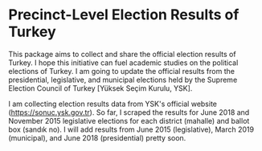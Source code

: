 # Precinct-Level Election Results of Turkey

This package aims to collect and share the official election results of Turkey. I hope this initiative can fuel academic studies on the political elections of Turkey. I am going to update the official results from the presidential, legislative, and municipal elections held by the Supreme Election Council of Turkey [Yüksek Seçim Kurulu, YSK].

I am collecting election results data from YSK's official website (https://sonuc.ysk.gov.tr). So far, I scraped the results for June 2018 and November 2015 legislative elections for each district (mahalle) and ballot box (sandık no). I will add results from June 2015 (legislative), March 2019 (municipal), and June 2018 (presidential) pretty soon.
